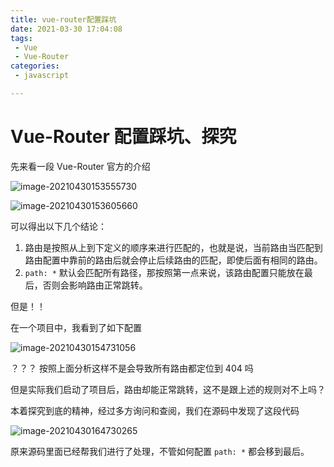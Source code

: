 ```yaml
---
title: vue-router配置踩坑
date: 2021-03-30 17:04:08
tags:
 - Vue
 - Vue-Router
categories:
 - javascript

---
```




# Vue-Router 配置踩坑、探究



先来看一段 Vue-Router 官方的介绍

![image-20210430153555730](https://tva1.sinaimg.cn/large/008i3skNly1gq1v8sdpisj30m70b9dgt.jpg)

<!-- more -->

![image-20210430153605660](https://tva1.sinaimg.cn/large/008i3skNly1gq1t65okoqj30lb04674g.jpg)



可以得出以下几个结论：

1. 路由是按照从上到下定义的顺序来进行匹配的，也就是说，当前路由当匹配到路由配置中靠前的路由后就会停止后续路由的匹配，即使后面有相同的路由。
2.  `path: *`  默认会匹配所有路径，那按照第一点来说，该路由配置只能放在最后，否则会影响路由正常跳转。



但是！！

在一个项目中，我看到了如下配置

![image-20210430154731056](https://tva1.sinaimg.cn/large/008i3skNly1gq1ti14xcsj31120ootaj.jpg)

？？？ 按照上面分析这样不是会导致所有路由都定位到 404 吗

但是实际我们启动了项目后，路由却能正常跳转，这不是跟上述的规则对不上吗？



本着探究到底的精神，经过多方询问和查阅，我们在源码中发现了这段代码

![image-20210430164730265](https://tva1.sinaimg.cn/large/008i3skNly1gq1v8odst6j31j60q4gqu.jpg)



原来源码里面已经帮我们进行了处理，不管如何配置 `path: *` 都会移到最后。

